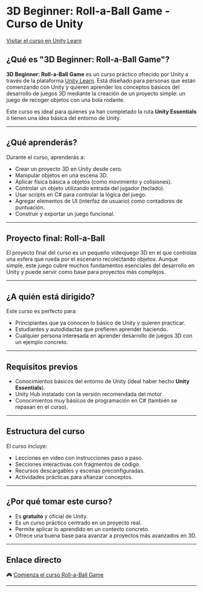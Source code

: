 # 3D Beginner: Roll-a-Ball Game - Curso de Unity

[Visitar el curso en Unity Learn](https://learn.unity.com/course/roll-a-ball?version=6)

## ¿Qué es "3D Beginner: Roll-a-Ball Game"?

**3D Beginner: Roll-a-Ball Game** es un curso práctico ofrecido por Unity a través de la plataforma [Unity Learn](https://learn.unity.com/). Está diseñado para personas que están comenzando con Unity y quieren aprender los conceptos básicos del desarrollo de juegos 3D mediante la creación de un proyecto simple: un juego de recoger objetos con una bola rodante.

Este curso es ideal para quienes ya han completado la ruta **Unity Essentials** o tienen una idea básica del entorno de Unity.

---

## ¿Qué aprenderás?

Durante el curso, aprenderás a:

- Crear un proyecto 3D en Unity desde cero.
- Manipular objetos en una escena 3D.
- Aplicar física básica a objetos (como movimiento y colisiones).
- Controlar un objeto utilizando entrada del jugador (teclado).
- Usar scripts en C# para controlar la lógica del juego.
- Agregar elementos de UI (interfaz de usuario) como contadores de puntuación.
- Construir y exportar un juego funcional.

---

## Proyecto final: Roll-a-Ball

El proyecto final del curso es un pequeño videojuego 3D en el que controlas una esfera que rueda por el escenario recolectando objetos. Aunque simple, este juego cubre muchos fundamentos esenciales del desarrollo en Unity y puede servir como base para proyectos más complejos.

---

## ¿A quién está dirigido?

Este curso es perfecto para:

- Principiantes que ya conocen lo básico de Unity y quieren practicar.
- Estudiantes y autodidactas que prefieren aprender haciendo.
- Cualquier persona interesada en aprender desarrollo de juegos 3D con un ejemplo concreto.

---

## Requisitos previos

- Conocimientos básicos del entorno de Unity (ideal haber hecho **Unity Essentials**).
- Unity Hub instalado con la versión recomendada del motor.
- Conocimientos muy básicos de programación en C# (también se repasan en el curso).

---

## Estructura del curso

El curso incluye:

- Lecciones en video con instrucciones paso a paso.
- Secciones interactivas con fragmentos de código.
- Recursos descargables y escenas preconfiguradas.
- Actividades prácticas para afianzar conceptos.

---

## ¿Por qué tomar este curso?

- Es **gratuito** y oficial de Unity.
- Es un curso práctico centrado en un proyecto real.
- Permite aplicar lo aprendido en un contexto concreto.
- Ofrece una buena base para avanzar a proyectos más avanzados en 3D.

---

## Enlace directo

🎮 [Comienza el curso Roll-a-Ball Game](https://learn.unity.com/course/roll-a-ball?version=6)

---
